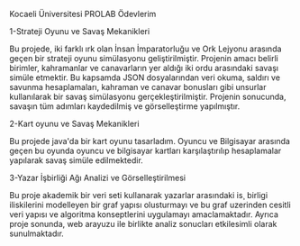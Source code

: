 Kocaeli Üniversitesi PROLAB Ödevlerim




1-Strateji Oyunu ve Savaş Mekanikleri

Bu projede, iki farklı ırk olan İnsan İmparatorluğu ve Ork Lejyonu
arasında geçen bir strateji oyunu simülasyonu geliştirilmiştir.
Projenin amacı belirli birimler, kahramanlar ve canavarların yer 
aldığı iki ordu arasındaki savaşı simüle etmektir. Bu kapsamda 
JSON dosyalarından veri okuma, saldırı ve savunma 
hesaplamaları, kahraman ve canavar bonusları gibi unsurlar 
kullanılarak bir savaş simülasyonu gerçekleştirilmiştir. Projenin 
sonucunda, savaşın tüm adımları kaydedilmiş ve görselleştirme 
yapılmıştır.

2-Kart oyunu ve Savaş Mekanikleri


Bu projede  java'da bir kart oyunu tasarladım. Oyuncu ve Bilgisayar arasında geçen
bu oyunda oyuncu ve bilgisayar kartları karşılaştırılıp hesaplamalar yapılarak savaş simüle edilmektedir.


3-Yazar İşbirliği Ağı Analizi ve Görselleştirilmesi

Bu proje akademik bir veri seti kullanarak yazarlar
 arasındaki is¸ birligi iliskilerini modelleyen bir graf yapısı
 olusturmayı ve bu graf uzerinden cesitli veri yapısı ve algoritma konseptlerini uygulamayı amaclamaktadır. 
 Ayrıca proje sonunda, web arayuzu ile birlikte analiz sonucları etkilesimli
olarak sunulmaktadır.



